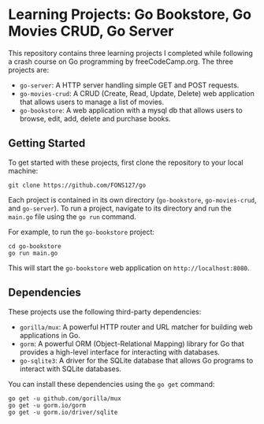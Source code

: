 # Learning Projects: Go Bookstore, Go Movies CRUD, Go Server

This repository contains three learning projects I completed while following a crash course on Go programming by freeCodeCamp.org. The three projects are:

- `go-server`: A HTTP server handling simple GET and POST requests.
- `go-movies-crud`: A CRUD (Create, Read, Update, Delete) web application that allows users to manage a list of movies.
- `go-bookstore`: A web application with a mysql db that allows users to browse, edit, add, delete and purchase books.


## Getting Started

To get started with these projects, first clone the repository to your local machine:

```
git clone https://github.com/FONS127/go
```

Each project is contained in its own directory (`go-bookstore`, `go-movies-crud`, and `go-server`). To run a project, navigate to its directory and run the `main.go` file using the `go run` command.

For example, to run the `go-bookstore` project:

```
cd go-bookstore
go run main.go
```

This will start the `go-bookstore` web application on `http://localhost:8080`.

## Dependencies

These projects use the following third-party dependencies:

- `gorilla/mux`: A powerful HTTP router and URL matcher for building web applications in Go.
- `gorm`: A powerful ORM (Object-Relational Mapping) library for Go that provides a high-level interface for interacting with databases.
- `go-sqlite3`: A driver for the SQLite database that allows Go programs to interact with SQLite databases.

You can install these dependencies using the `go get` command:

```
go get -u github.com/gorilla/mux
go get -u gorm.io/gorm
go get -u gorm.io/driver/sqlite
```
